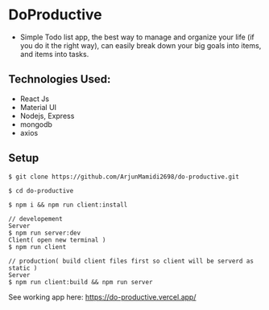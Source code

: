 # DoProductive
 - Simple Todo list app, the best way to manage and organize your life (if you do it the right way), can easily break down your big goals into items, and items into tasks.

## Technologies Used:
 - React Js
 - Material UI
 - Nodejs, Express
 - mongodb
 - axios

## Setup

```
$ git clone https://github.com/ArjunMamidi2698/do-productive.git

$ cd do-productive

$ npm i && npm run client:install

// developement
Server
$ npm run server:dev
Client( open new terminal )
$ npm run client

// production( build client files first so client will be serverd as static )
Server
$ npm run client:build && npm run server

```

See working app here:
https://do-productive.vercel.app/
